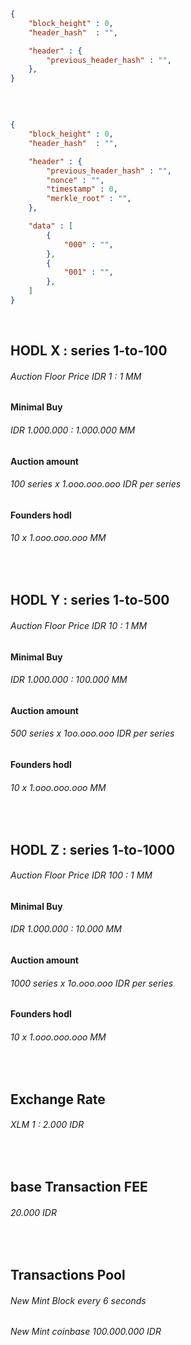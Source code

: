 ```json

{
    "block_height" : 0,
    "header_hash"  : "",

    "header" : {
        "previous_header_hash" : "",
    },
}

```


<br />



```json

{
    "block_height" : 0,
    "header_hash"  : "",

    "header" : {
        "previous_header_hash" : "",
        "nonce" : "",
        "timestamp" : 0,
        "merkle_root" : "",
    },

    "data" : [
        {
            "000" : "",
        },
        {
            "001" : "",
        },
    ]
}

```


<br />



##    HODL X :  series 1-to-100
######  Auction Floor Price IDR 1 : 1 MM
####  Minimal Buy 
######  IDR 1.000.000 : 1.000.000 MM
####  Auction amount 
######  100 series x 1.ooo.ooo.ooo IDR per series
####  Founders hodl 
######  10 x 1.ooo.ooo.ooo MM


<br />


##    HODL Y :  series 1-to-500
######  Auction Floor Price IDR 10 : 1 MM
####  Minimal Buy 
######  IDR 1.000.000 : 100.000 MM
####  Auction amount 
######  500 series x 1oo.ooo.ooo IDR per series
####  Founders hodl 
######  10 x 1.ooo.ooo.ooo MM


<br />


##    HODL Z :  series 1-to-1000
######  Auction Floor Price IDR 100 : 1 MM
####  Minimal Buy 
######  IDR 1.000.000 : 10.000 MM
####  Auction amount 
######  1000 series x 1o.ooo.ooo IDR per series
####  Founders hodl 
######  10 x 1.ooo.ooo.ooo MM


<br />


##    Exchange Rate
######  XLM 1 : 2.000 IDR


<br />


##    base Transaction FEE
######  20.000 IDR


<br />


##    Transactions Pool 
######  New Mint Block every 6 seconds
######  New Mint coinbase 100.000.000 IDR
